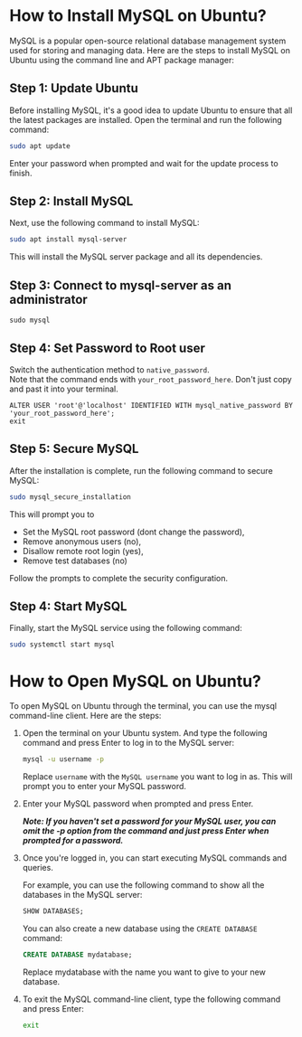 # How to Install MySQL on Ubuntu?
MySQL is a popular open-source relational database management system used for storing and managing data. Here are the steps to install MySQL on Ubuntu using the command line and APT package manager:

## Step 1: Update Ubuntu
Before installing MySQL, it's a good idea to update Ubuntu to ensure that all the latest packages are installed. Open the terminal and run the following command:

```bash
sudo apt update
```
Enter your password when prompted and wait for the update process to finish.

## Step 2: Install MySQL
Next, use the following command to install MySQL:

```bash
sudo apt install mysql-server
```
This will install the MySQL server package and all its dependencies.

## Step 3: Connect to mysql-server as an administrator
```shell
sudo mysql
```

## Step 4: Set Password to Root user
Switch the authentication method to `native_password`.  
Note that the command ends with `your_root_password_here`. Don't just copy and past it into your terminal.
```shell
ALTER USER 'root'@'localhost' IDENTIFIED WITH mysql_native_password BY 'your_root_password_here';
exit
```

## Step 5: Secure MySQL
After the installation is complete, run the following command to secure MySQL:

```bash
sudo mysql_secure_installation
```
This will prompt you to 
- Set the MySQL root password (dont change the password), 
- Remove anonymous users (no), 
- Disallow remote root login (yes), 
- Remove test databases (no)
 
Follow the prompts to complete the security configuration.

## Step 4: Start MySQL
Finally, start the MySQL service using the following command:

```bash
sudo systemctl start mysql
```


# How to Open MySQL on Ubuntu?

To open MySQL on Ubuntu through the terminal, you can use the mysql command-line client. Here are the steps:

1. Open the terminal on your Ubuntu system. And type the following command and press Enter to log in to the MySQL server:

    ```bash
    mysql -u username -p
    ```
    Replace `username` with the `MySQL username` you want to log in as. This will prompt you to enter your MySQL password.

2. Enter your MySQL password when prompted and press Enter.

    ***Note: If you haven't set a password for your MySQL user, you can omit the -p option from the command and just press Enter when prompted for a password.***

3. Once you're logged in, you can start executing MySQL commands and queries.

    For example, you can use the following command to show all the databases in the MySQL server:

    ```sql
    SHOW DATABASES;
    ```
    You can also create a new database using the `CREATE DATABASE` command:

    ```sql
    CREATE DATABASE mydatabase;
    ```
    Replace mydatabase with the name you want to give to your new database.

5. To exit the MySQL command-line client, type the following command and press Enter:

    ```bash
    exit
    ```
